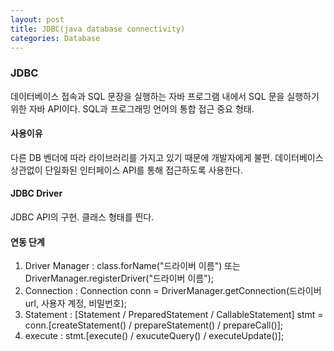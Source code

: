 ```yaml
---
layout: post
title: JDBC(java database connectivity)
categories: Database
---
```

### JDBC
데이터베이스 접속과 SQL 문장을 실행하는 자바 프로그램 내에서 SQL 문을 실행하기 위한
자바 API이다. SQL과 프로그래밍 언어의 통합 접근 중요 형태.
#### 사용이유
다른 DB 벤더에 따라 라이브러리를 가지고 있기 때문에 개발자에게 불편.
데이터베이스 상관없이 단일화된 인터페이스 API를 통해 접근하도록 사용한다.

#### JDBC Driver
JDBC API의 구현. 클래스 형태를 띈다.

#### 연동 단계
1. Driver Manager : class.forName("드라이버 이름") 또는 DriverManager.registerDriver("드라이버 이름");
2. Connection : Connection conn = DriverManager.getConnection(드라이버 url, 사용자 계정, 비밀번호);
3. Statement : [Statement / PreparedStatement / CallableStatement] stmt = conn.[createStatement() / prepareStatement() / prepareCall()];
4. execute  : stmt.[execute() / exucuteQuery() / executeUpdate()];
